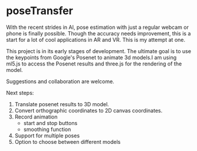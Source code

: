 # poseTransfer

With the recent strides in AI, pose estimation with just a regular webcam or phone is finally possible. Though the accuracy needs improvement, this is a start for a lot of cool applications in AR and VR. This is my attempt at one. 

This project is in its early stages of development. The ultimate goal is to use the keypoints from Google's Posenet to animate 3d models.I am using ml5.js to access the Posenet results and three.js for the rendering of the model.

Suggestions and collaboration are welcome.

Next steps:
1. Translate posenet results to 3D model.
2. Convert orthographic coordinates to 2D canvas coordinates.
3. Record animation
	- start and stop buttons
	- smoothing function
4. Support for multiple poses
5. Option to choose between different models




